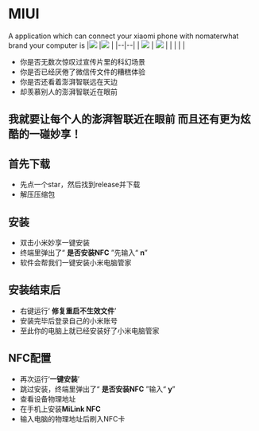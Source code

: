 # MIUI
A application which can connect your xiaomi phone with nomaterwhat brand your computer is
|![]([raw.githubusercontent.com/1716775457damn/MIUI/main/images/Snipaste_2024-06-25_13-43-12.png](https://raw.githubusercontent.com/1716775457damn/MIUI/main/images/Snipaste_2024-06-25_13-43-12.png))  |![]([raw.githubusercontent.com/1716775457damn/MIUI/main/images/Snipaste_2024-06-25_13-43-45.png](https://raw.githubusercontent.com/1716775457damn/MIUI/main/images/Snipaste_2024-06-25_13-43-45.png))  |
|--|--|
| ![]( (raw.githubusercontent.com)](https://raw.githubusercontent.com/1716775457damn/MIUI/main/images/Snipaste_2024-06-25_13-44-35.png)) | ![]( (raw.githubusercontent.com)](https://raw.githubusercontent.com/1716775457damn/MIUI/main/images/Snipaste_2024-06-25_13-45-52.png)) |
 | | | |
* 你是否无数次惊叹过宣传片里的科幻场景
* 你是否已经厌倦了微信传文件的糟糕体验
* 你是否还看着澎湃智联远在天边
* 却羡慕别人的澎湃智联近在眼前

我就要让每个人的澎湃智联近在眼前
而且还有更为炫酷的一碰妙享！
-
## 首先下载
* 先点一个star，然后找到release并下载
* 解压压缩包
## 安装
* 双击小米妙享一键安装
* 终端里弹出了“ **是否安装NFC** ”先输入“ **n**”
* 软件会帮我们一键安装小米电脑管家
## 安装结束后
* 右键运行‘ **修复重启不生效文件**’
* 安装完毕后登录自己的小米账号
* 至此你的电脑上就已经安装好了小米电脑管家
## NFC配置
* 再次运行‘**一键安装**’
* 跳过安装，终端里弹出了“ **是否安装NFC** ”输入“ **y**”
* 查看设备物理地址
* 在手机上安装**MiLink NFC**
* 输入电脑的物理地址后刷入NFC卡
